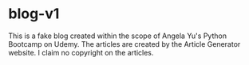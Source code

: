 # blog-v1

This is a fake blog created within the scope of Angela Yu's Python Bootcamp on Udemy. 
The articles are created by the Article Generator website. I claim no copyright on the articles.
